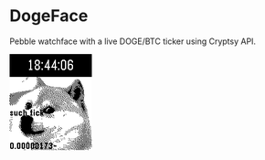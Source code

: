 DogeFace
========
Pebble watchface with a live DOGE/BTC ticker using Cryptsy API.

![screenshot](/demo.gif)